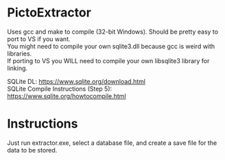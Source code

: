 # PictoExtractor
Uses gcc and make to compile (32-bit Windows). Should be pretty easy to port to VS if you want.   
You might need to compile your own sqlite3.dll because gcc is weird with libraries.   
If porting to VS you WILL need to compile your own libsqlite3 library for linking.  
  
SQLite DL: https://www.sqlite.org/download.html  
SQLite Compile Instructions (Step 5): https://www.sqlite.org/howtocompile.html
  
  
# Instructions
Just run extractor.exe, select a database file, and create a save file for the data to be stored.
